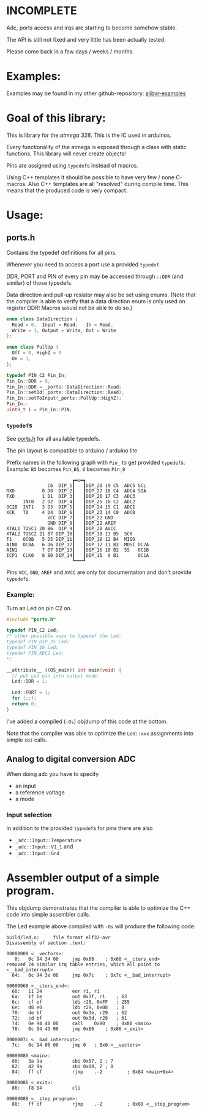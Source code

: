 INCOMPLETE
==========

Adc, ports access and irqs are starting to become somehow stable.

The API is still not fixed and very little has been actually tested.

Please come back in a few days / weeks / months.


Examples:
=========

Examples may be found in my other github-repository:
[alibvr-examples](https://www.github.com/close2/alibvr-examples)


Goal of this library:
=====================

This is library for the *atmega 328*.  This is the IC used in arduinos.

Every functionality of the atmega is exposed through a class with static
functions.  This library will never create objects!

Pins are assigned using `typedef`s instead of macros.

Using C++ templates it should be possible to have very few / none C-macros.
Also C++ templates are all "resolved" during compile time.  This means that
the produced code is very compact.


Usage:
======

## ports.h

Contains the typedef definitions for all pins.

Whenever you need to access a port use a provided `typedef`.

DDR, PORT and PIN of every pin may be accessed through `::DDR` (and similar)
of those typedefs.

Data direction and pull-up resistor may also be set using enums.  (Note that
the compiler is able to verify that a data direction enum is only used on
register DDR!  Macros would not be able to do so.)

```C++
enum class DataDirection {
  Read = 0,  Input = Read,   In = Read,
  Write = 1, Output = Write, Out = Write
};

enum class PullUp {
  Off = 0, HighZ = 0
  On = 1,
};
```

```C++
typedef PIN_C2 Pin_In;
Pin_In::DDR = 0;
Pin_In::DDR = _ports::DataDirection::Read;
Pin_In::setDd(_ports::DataDirection::Read);
Pin_In::setToInput(_ports::PullUp::HighZ);
Pin_In::
uint8_t i = Pin_In::PIN;
```

### `typedef`s

See [ports.h](src/ports.h) for all available typedefs.

The pin layout is compatible to arduino / arduino lite

Prefix names in the following graph with `Pin_` to get
provided `typedef`s.  Example: `B5` becomes `Pin_B5`, `8` becomes `Pin_8`

```
                        ┏━u━┓
               C6  DIP_1┃   ┃DIP_28 19 C5  ADC5 SCL
RXD          0 D0  DIP_2┃   ┃DIP_27 18 C4  ADC4 SDA
TXD          1 D1  DIP_3┃   ┃DIP_26 17 C3  ADC3
      INT0   2 D2  DIP_4┃   ┃DIP_25 16 C2  ADC2
OC2B  INT1   3 D3  DIP_5┃   ┃DIP_24 15 C1  ADC1
XCK   T0     4 D4  DIP_6┃   ┃DIP_23 14 C0  ADC0
               VCC DIP_7┃   ┃DIP_22 GND
               GND DIP_8┃   ┃DIP_21 AREF
XTAL1 TOSC1 20 B6  DIP_9┃   ┃DIP_20 AVCC
XTAL2 TOSC2 21 B7 DIP_10┃   ┃DIP_19 13 B5  SCK
T1    OC0B   5 D5 DIP_11┃   ┃DIP_18 12 B4  MISO
AIN0  OC0A   6 D6 DIP_12┃   ┃DIP_17 11 B3  MOSI OC2A
AIN1         7 D7 DIP_13┃   ┃DIP_16 10 B2  SS   OC1B
ICP1  CLK0   8 B0 DIP_14┃   ┃DIP_15  9 B1       OC1A
                        ┗━━━┛
```
Pins `VCC`, `GND`, `AREF` and `AVCC` are only for documentation
and don't provide `typedef`s.

### Example:

Turn an Led on pin C2 on.

```C++
#include "ports.h"

typedef PIN_C2 Led;
/* other possible ways to typedef the Led:
typedef PIN_DIP_25 Led;
typedef PIN_16 Led;
typedef PIN_ADC2 Led;
*/

__attribute__ ((OS_main)) int main(void) {
  // put Led pin into output mode.
  Led::DDR = 1;

  Led::PORT = 1;
  for (;;);
  return 0;
}
```

I've added a compiled (`-Os`) objdump of this code at the bottom.

Note that the compiler was able to optimize the `Led::xxx` assignments
into simple `sbi` calls.


## Analog to digital conversion  ADC

When doing adc you have to specify
* an input
* a reference voltage
* a mode


### Input selection

In addition to the provided `typedef`s for pins there are also
* `_adc::Input::Temperature`
* `_adc::Input::V1_1` and
* `_adc::Input::Gnd`


Assembler output of a simple program.
=====================================

This objdump demonstrates that the compiler is able to optimize
the C++ code into simple assembler calls.

The Led example above compiled with `-Os` will produce the following code:

```c-objdump
build/led.o:     file format elf32-avr
Disassembly of section .text:

00000000 <__vectors>:
   0:	0c 94 34 00 	jmp	0x68	; 0x68 <__ctors_end>
removed 24 similar irq table entries, which all point to <__bad_interrupt>
  64:	0c 94 3e 00 	jmp	0x7c	; 0x7c <__bad_interrupt>

00000068 <__ctors_end>:
  68:	11 24       	eor	r1, r1
  6a:	1f be       	out	0x3f, r1	; 63
  6c:	cf ef       	ldi	r28, 0xFF	; 255
  6e:	d8 e0       	ldi	r29, 0x08	; 8
  70:	de bf       	out	0x3e, r29	; 62
  72:	cd bf       	out	0x3d, r28	; 61
  74:	0e 94 40 00 	call	0x80	; 0x80 <main>
  78:	0c 94 43 00 	jmp	0x86	; 0x86 <_exit>

0000007c <__bad_interrupt>:
  7c:	0c 94 00 00 	jmp	0	; 0x0 <__vectors>

00000080 <main>:
  80:	3a 9a       	sbi	0x07, 2	; 7
  82:	42 9a       	sbi	0x08, 2	; 8
  84:	ff cf       	rjmp	.-2      	; 0x84 <main+0x4>

00000086 <_exit>:
  86:	f8 94       	cli

00000088 <__stop_program>:
  88:	ff cf       	rjmp	.-2      	; 0x88 <__stop_program>

```


